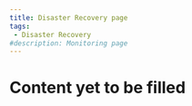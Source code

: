 ```yaml
---
title: Disaster Recovery page
tags:
 - Disaster Recovery
#description: Monitoring page
---
```


# Content yet to be filled
